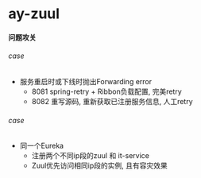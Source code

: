 # ay-zuul

#### 问题攻关

###### case
+ 服务重启时或下线时抛出Forwarding error
  + 8081 spring-retry + Ribbon负载配置, 完美retry
  + 8082 重写源码, 重新获取已注册服务信息, 人工retry

###### case
+ 同一个Eureka
  + 注册两个不同ip段的zuul 和 it-service
  + Zuul优先访问相同ip段的实例, 且有容灾效果
